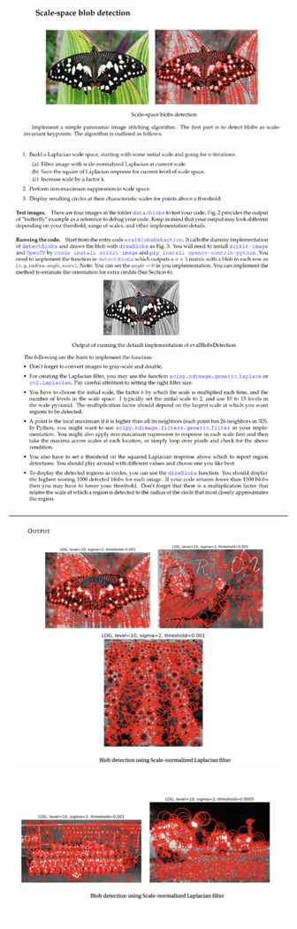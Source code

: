 ![Question 1](https://github.com/ykamoji/blob-detection/blob/main/img_refs/question_1.png?raw=true)
![Question 2](https://github.com/ykamoji/blob-detection/blob/main/img_refs/question_2.png?raw=true)

<hr/>

![Blob Detection 1](https://github.com/ykamoji/blob-detection/blob/main/img_refs/blob_detection_1.png?raw=true)
![Blob Detection 2](https://github.com/ykamoji/blob-detection/blob/main/img_refs/blob_detection_2.png?raw=true)
